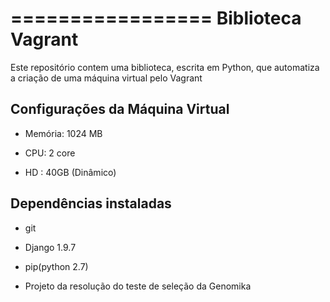 =================
Biblioteca Vagrant
=================

Este repositório contem uma biblioteca, escrita em Python, que automatiza a criação de uma máquina virtual pelo Vagrant

Configurações da Máquina Virtual
------------

  - Memória: 1024 MB

  - CPU: 2 core

  - HD : 40GB (Dinâmico)
    
Dependências instaladas
------------
  - git
  
  - Django 1.9.7
  
  - pip(python 2.7)
  
  - Projeto da resolução do teste de seleção da Genomika
  
